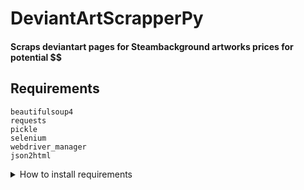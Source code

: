 # DeviantArtScrapperPy
#### Scraps deviantart pages for Steambackground artworks prices for potential $$
## Requirements 

<code>beautifulsoup4</code> <br>
<code>requests </code> <br>
<code>pickle </code> <br>
<code>selenium </code> <br>
<code>webdriver_manager</code></br>
<code>json2html</code></br>


<details>
  <summary>How to install requirements</summary>
  <h2>pip install -r requirements.txt<h2> 
   <h3> if it failes to install follow</h3>
  <strong><code>pip install beautifulsoup4</code></strong><br>
  <strong><code>pip install requests</code></strong><br>
  <strong><code>pip install urllib3</code></strong><br>
  <strong><code>pip install json2html</code></strong><br>
  <strong><code>pip install selenium</code></strong><br>
  <strong><code>pip install webdriver-manager</code></strong><br>
</details>
